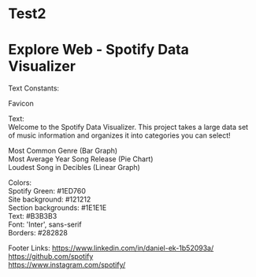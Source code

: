 # Test2

# Explore Web - Spotify Data Visualizer

Text Constants:

Favicon 
    <link href="data:image/x-icon;base64,AAABAAEAEBAQAAEABAAoAQAAFgAAACgAAAAQAAAAIAAAAAEABAA
    AAAAAgAAAAAAAAAAAAAAAEAAAAAAAAAAhMRoAAAAAABkgGQAUExkAYdkeABQUGQBh2h4ARpUcAFzNHgBf1B4AExA
    ZAFnFHQAzZRsAYNceAAAAAAAAAAAAERERERERERERER3d3dEREREd3d3d3dEREd3d3d3d3RER3d3d3d3dER3dWd3
    FXd3RHd3bIE3Y3dEd3X3d01Xd0R3dVVVa3d3RHd3d3d1lXdEd1VVVVVXd0RHd3d3d3d0REd3d3d3d3RERHd3d3d3
    RERERHd3d0RERERERERERERH//wAA+B8AAOAHAADAAwAAwAMAAIABAACAAQAAgAEAAIABAACAAQAAgAEAAMADAADAAwAA4AcAAPgfAAD//wAA"
    rel="icon" type="image/x-icon"> <!--Favicon-->

Text:  
Welcome to the Spotify Data Visualizer. This project takes a large data set of music information and organizes it into categories you can select!

Most Common Genre (Bar Graph)  
Most Average Year Song Release (Pie Chart)  
Loudest Song in Decibles (Linear Graph)  

Colors:  
    Spotify Green: #1ED760  
    Site background: #121212  
    Section backgrounds: #1E1E1E  
    Text: #B3B3B3  
    Font: 'Inter', sans-serif  
    Borders: #282828  

Footer Links:
https://www.linkedin.com/in/daniel-ek-1b52093a/  
https://github.com/spotify  
https://www.instagram.com/spotify/  
